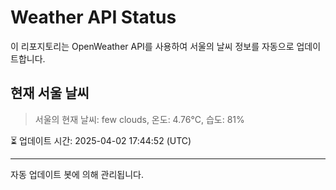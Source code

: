 
# Weather API Status

이 리포지토리는 OpenWeather API를 사용하여 서울의 날씨 정보를 자동으로 업데이트합니다.

## 현재 서울 날씨
> 서울의 현재 날씨: few clouds, 온도: 4.76°C, 습도: 81%

⏳ 업데이트 시간: 2025-04-02 17:44:52 (UTC)

---
자동 업데이트 봇에 의해 관리됩니다.
